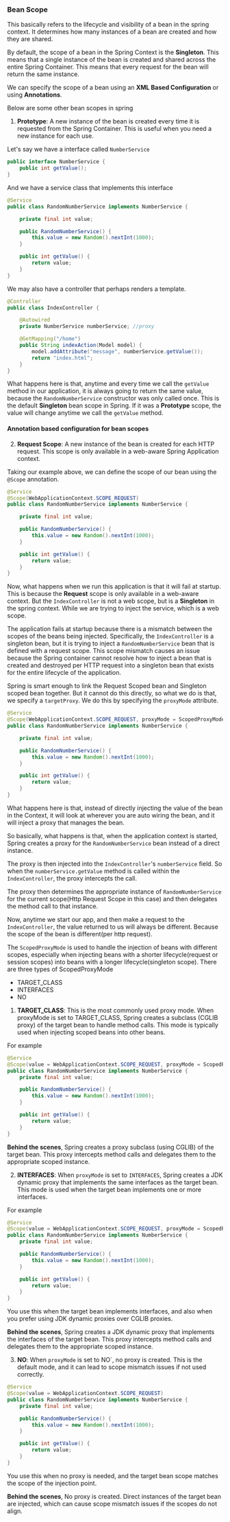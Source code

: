 ### Bean Scope
This basically refers to the lifecycle and visibility of a bean in the spring context. It determines how many instances of a bean are created and how they are shared.

By default, the scope of a bean in the Spring Context is the **Singleton**. This means that a single instance of the bean is created and shared across the entire Spring Container. This means that every request for the bean will return the same instance.

We can specify the scope of a bean using an **XML Based Configuration** or using **Annotations**.

Below are some other bean scopes in spring

1. **Prototype**: A new instance of the bean is created every time it is requested from the Spring Container. This is useful when you need a new instance for each use.

Let's say we have a interface called `NumberService`
```java
public interface NumberService {
    public int getValue();
}
```

And we have a service class that implements this interface
```java
@Service
public class RandomNumberService implements NumberService {

    private final int value;

    public RandomNumberService() {
        this.value = new Random().nextInt(1000);
    }

    public int getValue() {
        return value;
    }
}
```

We may also have a controller that perhaps renders a template.
```java
@Controller
public class IndexController {

    @Autowired
    private NumberService numberService; //proxy

    @GetMapping("/home")
    public String indexAction(Model model) {
        model.addAttribute("message", numberService.getValue());
        return "index.html";
    }
}
```

What happens here is that, anytime and every time we call the `getValue` method in our application, it is always going to return the same value, because the `RandomNumberService` constructor was only called once. This is the default **Singleton** bean scope in Spring. If it was a **Prototype** scope, the value will change anytime we call the `getValue` method.

#### Annotation based configuration for bean scopes

2. **Request Scope**: A new instance of the bean is created for each HTTP request. This scope is only available in a web-aware Spring Application context.

Taking our example above, we can define the scope of our bean using the `@Scope` annotation. 

```java
@Service
@Scope(WebApplicationContext.SCOPE_REQUEST)
public class RandomNumberService implements NumberService {

    private final int value;

    public RandomNumberService() {
        this.value = new Random().nextInt(1000);
    }

    public int getValue() {
        return value;
    }
}
```

Now, what happens when we run this application is that it will fail at startup. This is because the **Request** scope is only available in a web-aware context. But the `IndexController` is not a web scope, but is a **Singleton** in the spring context. While we are trying to inject the service, which is a web scope. 

The application fails at startup because there is a mismatch between the scopes of the beans being injected. Specifically, the `IndexController` is a singleton bean, but it is trying to inject a `RandomNumberService` bean that is defined with a request scope. This scope mismatch causes an issue because the Spring container cannot resolve how to inject a bean that is created and destroyed per HTTP request into a singleton bean that exists for the entire lifecycle of the application.

Spring is smart enough to link the Request Scoped bean and Singleton scoped bean together. But it cannot do this directly, so what we do is that, we specify a `targetProxy`. We do this by specifying the `proxyMode` attribute.
```java
@Service
@Scope(WebApplicationContext.SCOPE_REQUEST, proxyMode = ScopedProxyMode.TARGET_CLASS)
public class RandomNumberService implements NumberService {

    private final int value;

    public RandomNumberService() {
        this.value = new Random().nextInt(1000);
    }

    public int getValue() {
        return value;
    }
}
```

What happens here is that, instead of directly injecting the value of the bean in the Context, it will look at wherever you are auto wiring the bean, and it will inject a proxy that manages the bean. 

So basically, what happens is that, when the application context is started, Spring creates a proxy for the `RandomNumberService` bean instead of a direct instance.

The proxy is then injected into the `IndexController`'s `numberService` field. So when the `numberService.getValue` method is called within the `IndexController`, the proxy intercepts the call. 

The proxy then determines the appropriate instance of `RandomNumberService` for the current scope(Http Request Scope in this case) and then delegates the method call to that instance. 

Now, anytime we start our app, and then make a request to the `IndexController`, the value returned to us will always be different. Because the scope of the bean is different(per http request).

The `ScopedProxyMode` is used to handle the injection of beans with different scopes, especially when injecting beans with a shorter lifecycle(request or session scopes) into beans with a longer lifecycle(singleton scope). There are three types of ScopedProxyMode
* TARGET_CLASS
* INTERFACES
* NO

1. **TARGET_CLASS**: This is the most commonly used proxy mode. When proxyMode is set to TARGET_CLASS, Spring creates a subclass (CGLIB proxy) of the target bean to handle method calls. This mode is typically used when injecting scoped beans into other beans.

For example
```java
@Service
@Scope(value = WebApplicationContext.SCOPE_REQUEST, proxyMode = ScopedProxyMode.TARGET_CLASS)
public class RandomNumberService implements NumberService {
    private final int value;

    public RandomNumberService() {
        this.value = new Random().nextInt(1000);
    }

    public int getValue() {
        return value;
    }
}
```

**Behind the scenes**, Spring creates a proxy subclass (using CGLIB) of the target bean.
This proxy intercepts method calls and delegates them to the appropriate scoped instance.

2. **INTERFACES**: When `proxyMode` is set to `INTERFACES`, Spring creates a JDK dynamic proxy that implements the same interfaces as the target bean. This mode is used when the target bean implements one or more interfaces.

For example
```java
@Service
@Scope(value = WebApplicationContext.SCOPE_REQUEST, proxyMode = ScopedProxyMode.INTERFACES)
public class RandomNumberService implements NumberService {
    private final int value;

    public RandomNumberService() {
        this.value = new Random().nextInt(1000);
    }

    public int getValue() {
        return value;
    }
}
```

You use this when the target bean implements interfaces, and also when you prefer using JDK dynamic proxies over CGLIB proxies.

**Behind the scenes**, Spring creates a JDK dynamic proxy that implements the interfaces of the target bean. This proxy intercepts method calls and delegates them to the appropriate scoped instance.

3. **NO**: When `proxyMode` is set to NO`, no proxy is created. This is the default mode, and it can lead to scope mismatch issues if not used correctly.

```java
@Service
@Scope(value = WebApplicationContext.SCOPE_REQUEST)
public class RandomNumberService implements NumberService {
    private final int value;

    public RandomNumberService() {
        this.value = new Random().nextInt(1000);
    }

    public int getValue() {
        return value;
    }
}
```

You use this when no proxy is needed, and the target bean scope matches the scope of the injection point.

**Behind the scenes**, No proxy is created. Direct instances of the target bean are injected, which can cause scope mismatch issues if the scopes do not align.